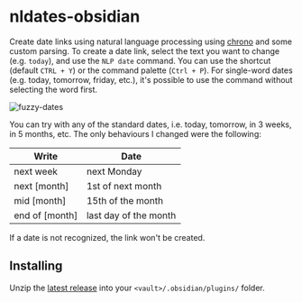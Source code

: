 # nldates-obsidian

Create date links using natural language processing using [chrono](https://github.com/wanasit/chrono) and some custom parsing.
To create a date link, select the text you want to change (e.g. `today`), and use the `NLP date` command. You can use the shortcut (default `CTRL + Y`) or the command palette (`Ctrl + P`).
For single-word dates (e.g. today, tomorrow, friday, etc.), it's possible to use the command without selecting the word first.

![fuzzy-dates](https://user-images.githubusercontent.com/5426039/89716767-1d768700-d9b0-11ea-99cf-b3bb6846a872.gif)

You can try with any of the standard dates, i.e. today, tomorrow, in 3 weeks, in 5 months, etc.
The only behaviours I changed were the following:

| Write | Date |
| ----- | ---- |
|   next week    | next Monday      |
|   next [month]    |  1st of next month     |
|   mid [month]   | 15th of the month      |
|   end of [month]    |  last day of the month     |

If a date is not recognized, the link won't be created.

## Installing

Unzip the [latest release](https://github.com/argenos/nldates-obsidian/releases/latest) into your `<vault>/.obsidian/plugins/` folder.

